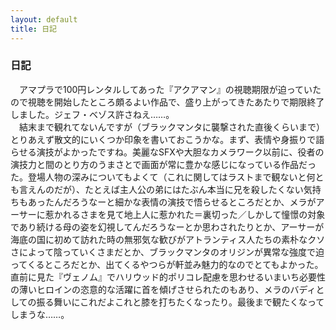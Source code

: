 ```yaml
---
layout: default
title: 日記
---
```

### 日記  
　アマプラで100円レンタルしてあった『アクアマン』の視聴期限が迫っていたので視聴を開始したところ頗るよい作品で、盛り上がってきたあたりで期限終了しました。ジェフ・ベゾス許さねえ……。  
　結末まで観れてないんですが（ブラックマンタに襲撃された直後くらいまで）とりあえず散文的にいくつか印象を書いておこうかな。まず、表情や身振りで語らせる演技がよかったですね。美麗なSFXや大胆なカメラワーク以前に、役者の演技力と間のとり方のうまさとで画面が常に豊かな感じになっている作品だった。登場人物の深みについてもよくて（これに関してはラストまで観ないと何とも言えんのだが）、たとえば主人公の弟にはたぶん本当に兄を殺したくない気持ちもあったんだろうなーと細かな表情の演技で悟らせるところだとか、メラがアーサーに惹かれるさまを見て地上人に惹かれた＝裏切った／しかして憧憬の対象であり続ける母の姿を幻視してんだろうなーとか思わされたりとか、アーサーが海底の国に初めて訪れた時の無邪気な歓びがアトランティス人たちの素朴なクソさによって陰っていくさまだとか、ブラックマンタのオリジンが異常な強度で迫ってくるところだとか、出てくるやつらが軒並み魅力的なのでとてもよかった。直前に見た『ヴェノム』でハリウッド的ポリコレ配慮を思わせるいまいち必要性の薄いヒロインの恣意的な活躍に首を傾げさせられたのもあり、メラのバディとしての振る舞いにこれだよこれと膝を打ちたくなったり。最後まで観たくなってしまうな……。

